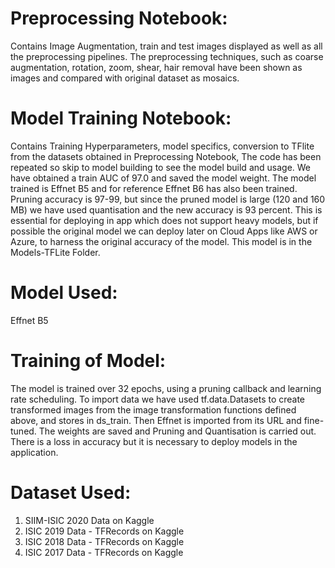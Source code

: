 # Preprocessing Notebook: 

Contains Image Augmentation, train and test images displayed as well as all the preprocessing pipelines. The preprocessing techniques, 
such as coarse augmentation, rotation, zoom, shear, hair removal have been shown as images and compared with original dataset as mosaics.

# Model Training Notebook: 

Contains Training Hyperparameters, model specifics, conversion to TFlite from the datasets obtained in Preprocessing Notebook,
The code has been repeated so skip to model building to see the model build and usage. We have obtained a train AUC of 97.0 
and saved the model weight. The model trained is Effnet B5 and for reference Effnet B6 has also been trained. Pruning accuracy is 97-99, but
since the pruned model is large (120 and 160 MB) we have used quantisation and the new accuracy is 93 percent. This is essential for deploying in app
which does not support heavy models, but if possible the original model we can deploy later on Cloud Apps like AWS or Azure, to harness the original
accuracy of the model. This model is in the Models-TFLite Folder.

# Model Used:

Effnet B5

# Training of Model:

The model is trained over 32 epochs, using a pruning callback and learning rate scheduling. To import data we have used tf.data.Datasets to create transformed
images from the image transformation functions defined above, and stores in ds_train. Then Effnet is imported from its URL and fine-tuned. The weights are saved
and Pruning and Quantisation is carried out. There is a loss in accuracy but it is necessary to deploy models in the application. 

# Dataset Used:

1. SIIM-ISIC 2020 Data on Kaggle
2. ISIC 2019 Data - TFRecords on Kaggle
3. ISIC 2018 Data - TFRecords on Kaggle
4. ISIC 2017 Data - TFRecords on Kaggle
